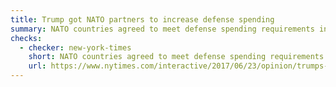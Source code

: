 ```yaml
---
title: Trump got NATO partners to increase defense spending
summary: NATO countries agreed to meet defense spending requirements in 2014.
checks:
  - checker: new-york-times
    short: NATO countries agreed to meet defense spending requirements in 2014.
    url: https://www.nytimes.com/interactive/2017/06/23/opinion/trumps-lies.html
---
```

